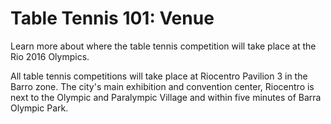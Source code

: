 Table Tennis 101: Venue
=======================

Learn more about where the table tennis competition will take place at the Rio 2016 Olympics.

All table tennis competitions will take place at Riocentro Pavilion 3 in the Barro zone. The city's main exhibition and convention center, Riocentro is next to the Olympic and Paralympic Village and within five minutes of Barra Olympic Park.


